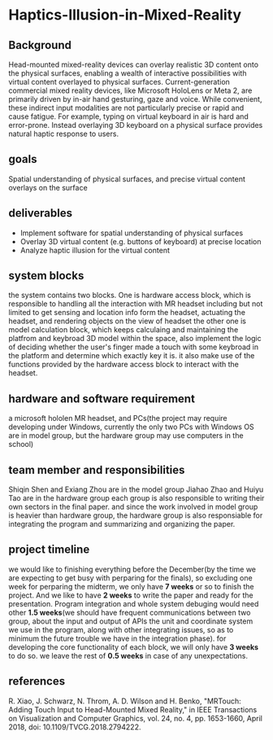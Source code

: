 # Haptics-Illusion-in-Mixed-Reality
## Background ##
Head-mounted mixed-reality devices can overlay realistic 3D content onto the
physical surfaces, enabling a wealth of interactive possibilities with virtual content overlayed to
physical surfaces. Current-generation commercial mixed reality devices, like Microsoft HoloLens or
Meta 2, are primarily driven by in-air hand gesturing, gaze and voice. While convenient, these
indirect input modalities are not particularly precise or rapid and cause fatigue. For example, typing
on virtual keyboard in air is hard and error-prone. Instead overlaying 3D keyboard on a physical
surface provides natural haptic response to users.
## goals ##
Spatial understanding of physical surfaces, and precise virtual content overlays on the surface
## deliverables ##
* Implement software for spatial understanding of physical surfaces
* Overlay 3D virtual content (e.g. buttons of keyboard) at precise location
* Analyze haptic illusion for the virtual content
## system blocks ##
the system contains two blocks. One is hardware access block, which is responsible to handling all the interaction with MR headset
including but not limited to get sensing and location info form the headset,  actuating the headset,  and rendering objects on the view of headset
the other one is model calculation block, which keeps calculaing and maintaining the platfrom and keybroad 3D model within the space, also implement the logic 
of deciding whether the user's finger made a touch with some keybroad in the platform and determine which exactly key it is. it also make use of the functions 
provided by the hardware access block to interact with the headset.
## hardware and software requirement ##
a microsoft hololen MR headset, and PCs(the project may require developing under Windows, currently the only two PCs with Windows OS are in model group, but the hardware group may use computers in the school)
## team member and responsibilities ##
Shiqin Shen and Exiang Zhou are in the model group
Jiahao Zhao and Huiyu Tao are in the hardware group
each group is also responsible to writing their own sectors in the final paper.
and since the work involved in model group is heavier than hardware group, the hardware group is also responsiable for integrating the program 
and summarizing and organizing the paper.
## project timeline ##
we would like to finishing everything before the December(by the time we are expecting to get busy with perparing for the finals), so excluding one week for perparing the midterm, we only have __7 weeks__ or so to finish the project. And we like to have __2 weeks__ to write the paper and ready for the presentation.
Program integration and whole system debuging would need other __1.5 weeks__(we should have frequent communications between two group, about the input and 
output of APIs the unit and coordinate system we use in the program, along with other integrating issues, so as to minimum the future trouble we have in the integration phase). for developing the core functionality of each block, we will only have __3 weeks__ to do so. we leave the rest of __0.5 weeks__ in case of any unexpectations.
## references ##
R. Xiao, J. Schwarz, N. Throm, A. D. Wilson and H. Benko, "MRTouch: Adding Touch Input to Head-Mounted Mixed Reality," in IEEE Transactions on Visualization and Computer Graphics, vol. 24, no. 4, pp. 1653-1660, April 2018, doi: 10.1109/TVCG.2018.2794222.





